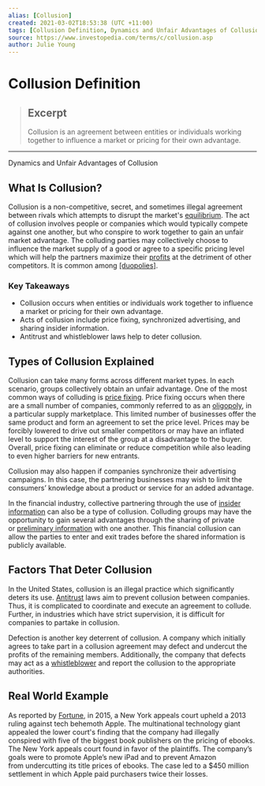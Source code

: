 ```yaml
---
alias: [Collusion]
created: 2021-03-02T18:53:38 (UTC +11:00)
tags: [Collusion Definition, Dynamics and Unfair Advantages of Collusion]
source: https://www.investopedia.com/terms/c/collusion.asp
author: Julie Young
---
```


# Collusion Definition

> ## Excerpt
> Collusion is an agreement between entities or individuals working together to influence a market or pricing for their own advantage.

---

Dynamics and Unfair Advantages of Collusion
## What Is Collusion?

Collusion is a non-competitive, secret, and sometimes illegal agreement between rivals which attempts to disrupt the market's [equilibrium](https://www.investopedia.com/terms/e/equilibrium.asp). The act of collusion involves people or companies which would typically compete against one another, but who conspire to work together to gain an unfair market advantage. The colluding parties may collectively choose to influence the market supply of a good or agree to a specific pricing level which will help the partners maximize their [profits](https://www.investopedia.com/terms/p/profit.asp) at the detriment of other competitors. It is common among [[duopolies]](https://www.investopedia.com/terms/d/duopoly.asp).

### Key Takeaways

-   Collusion occurs when entities or individuals work together to influence a market or pricing for their own advantage.
-   Acts of collusion include price fixing, synchronized advertising, and sharing insider information.
-   Antitrust and whistleblower laws help to deter collusion.

## Types of Collusion Explained

Collusion can take many forms across different market types. In each scenario, groups collectively obtain an unfair advantage. One of the most common ways of colluding is [price fixing](https://www.investopedia.com/terms/p/pricefixing.asp). Price fixing occurs when there are a small number of companies, commonly referred to as an [oligopoly](https://www.investopedia.com/terms/o/oligopoly.asp), in a particular supply marketplace. This limited number of businesses offer the same product and form an agreement to set the price level. Prices may be forcibly lowered to drive out smaller competitors or may have an inflated level to support the interest of the group at a disadvantage to the buyer. Overall, price fixing can eliminate or reduce competition while also leading to even higher barriers for new entrants.

Collusion may also happen if companies synchronize their advertising campaigns. In this case, the partnering businesses may wish to limit the consumers’ knowledge about a product or service for an added advantage.

In the financial industry, collective partnering through the use of [insider information](https://www.investopedia.com/terms/i/insiderinformation.asp) can also be a type of collusion. Colluding groups may have the opportunity to gain several advantages through the sharing of private or [preliminary information](https://www.investopedia.com/terms/p/preliminaryprospectus.asp) with one another. This financial collusion can allow the parties to enter and exit trades before the shared information is publicly available.

## Factors That Deter Collusion

In the United States, collusion is an illegal practice which significantly deters its use. [Antitrust](https://www.investopedia.com/terms/a/antitrust.asp) laws aim to prevent collusion between companies. Thus, it is complicated to coordinate and execute an agreement to collude. Further, in industries which have strict supervision, it is difficult for companies to partake in collusion.

Defection is another key deterrent of collusion. A company which initially agrees to take part in a collusion agreement may defect and undercut the profits of the remaining members. Additionally, the company that defects may act as a [whistleblower](https://www.investopedia.com/terms/w/whistleblower.asp) and report the collusion to the appropriate authorities.

## Real World Example

As reported by [Fortune](http://fortune.com/2015/06/30/apple-conspired-with-book-publishers-appeals-court-confirms/), in 2015, a New York appeals court upheld a 2013 ruling against tech behemoth Apple. The multinational technology giant appealed the lower court's finding that the company had illegally conspired with five of the biggest book publishers on the pricing of ebooks. The New York appeals court found in favor of the plaintiffs. The company’s goals were to promote Apple’s new iPad and to prevent Amazon from undercutting its title prices of ebooks. The case led to a $450 million settlement in which Apple paid purchasers twice their losses.
